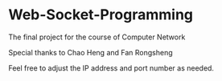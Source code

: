 # Web-Socket-Programming
The final project for the course of Computer Network

Special thanks to Chao Heng and Fan Rongsheng

Feel free to adjust the IP address and port number as needed.
